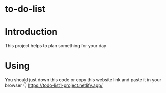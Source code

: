 # to-do-list


# Introduction 
This project helps to plan something for your day

# Using

You should just down this code or copy this website link and paste it in your browser 👇
https://todo-list1-project.netlify.app/



